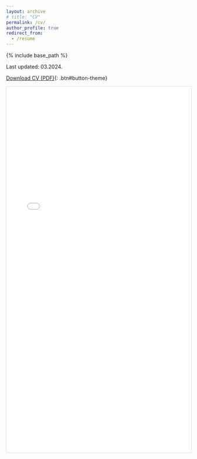 ```yaml
---
layout: archive
# title: "CV"
permalink: /cv/
author_profile: true
redirect_from:
  - /resume
---
```


{% include base_path %}

Last updated: 03.2024.

[Download CV (PDF)](/files/CV_Argun_Aman.pdf){: .btn#button-theme}

<iframe src="/files/CV_Argun_Aman.pdf" width="100%" height="1000px" style="border: 1px solid #ddd;">
    Your browser doesn't support iframes. Please download the CV from the link above.
</iframe>
